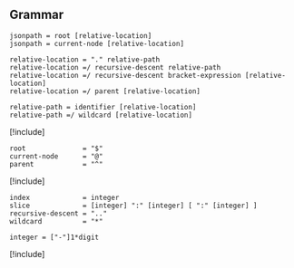## Grammar

```text
jsonpath = root [relative-location]
jsonpath = current-node [relative-location]

relative-location = "." relative-path
relative-location =/ recursive-descent relative-path
relative-location =/ recursive-descent bracket-expression [relative-location]
relative-location =/ parent [relative-location]

relative-path = identifier [relative-location]
relative-path =/ wildcard [relative-location]
```

[!include[](./BracketExpression.md)]

```
root              = "$"
current-node      = "@"
parent            = "^"
```

[!include[](./Identifier.md)]

```text
index             = integer 
slice             = [integer] ":" [integer] [ ":" [integer] ]
recursive-descent = ".."
wildcard          = "*"

integer = ["-"]1*digit
```

[!include[](./FilterExpression.md)]

